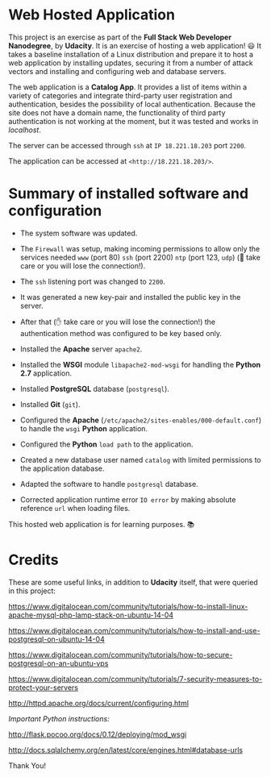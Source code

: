 # Web Hosted Application

This project is an exercise as part of the **Full Stack Web Developer Nanodegree**, by **Udacity**. It is an exercise of hosting a web application! 😃 It takes a baseline installation of a Linux distribution and prepare it to host a web application by installing updates, securing it from a number of attack vectors and installing and configuring web and database servers.

The web application is a **Catalog App**. It provides a list of items within a variety of categories and integrate third-party user registration and authentication, besides the possibility of local authentication. Because the site does not have  a domain name, the functionality of third party authentication is not working at the moment, but it was tested and works in *localhost*.

The server can be accessed through `ssh` at `IP 18.221.18.203`  port `2200`.

The application can be accessed at `<http://18.221.18.203/>`.

# Summary of installed software and configuration

* The system software was updated.

* The `Firewall` was setup, making incoming permissions to allow only the services needed `www` (port 80) `ssh` (port 2200) `ntp` (port 123, `udp`) (🔴 take care or you will lose the connection!).

* The `ssh` listening port was changed to `2200`.

* It was generated a new key-pair and installed the public key in the server.

* After that (✋ take care or you will lose the connection!) the authentication method was configured to be key based only.

* Installed the **Apache** server `apache2`.

* Installed the **WSGI** module `libapache2-mod-wsgi` for handling the **Python 2.7** application.

* Installed **PostgreSQL** database (`postgresql`).

* Installed **Git** (`git`).

* Configured the **Apache** (`/etc/apache2/sites-enables/000-default.conf`) to handle the `wsgi` **Python** application.

* Configured the **Python** `load path` to the application.

* Created a  new database user named `catalog` with limited permissions to the application database.

* Adapted the software to handle `postgresql` database.

* Corrected application runtime error `IO error` by making absolute reference `url` when loading files.



This hosted web application is for learning purposes. 📚


# Credits

These are some useful links, in addition to **Udacity** itself, that were queried in this project:

https://www.digitalocean.com/community/tutorials/how-to-install-linux-apache-mysql-php-lamp-stack-on-ubuntu-14-04

https://www.digitalocean.com/community/tutorials/how-to-install-and-use-postgresql-on-ubuntu-14-04

https://www.digitalocean.com/community/tutorials/how-to-secure-postgresql-on-an-ubuntu-vps

https://www.digitalocean.com/community/tutorials/7-security-measures-to-protect-your-servers

http://httpd.apache.org/docs/current/configuring.html

*Important Python instructions:*

http://flask.pocoo.org/docs/0.12/deploying/mod_wsgi

http://docs.sqlalchemy.org/en/latest/core/engines.html#database-urls


Thank You!
